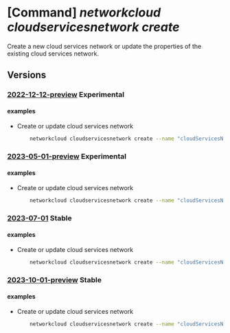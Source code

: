 # [Command] _networkcloud cloudservicesnetwork create_

Create a new cloud services network or update the properties of the existing cloud services network.

## Versions

### [2022-12-12-preview](/Resources/mgmt-plane/L3N1YnNjcmlwdGlvbnMve30vcmVzb3VyY2Vncm91cHMve30vcHJvdmlkZXJzL21pY3Jvc29mdC5uZXR3b3JrY2xvdWQvY2xvdWRzZXJ2aWNlc25ldHdvcmtzL3t9/2022-12-12-preview.xml) **Experimental**

<!-- mgmt-plane /subscriptions/{}/resourcegroups/{}/providers/microsoft.networkcloud/cloudservicesnetworks/{} 2022-12-12-preview -->

#### examples

- Create or update cloud services network
    ```bash
        networkcloud cloudservicesnetwork create --name "cloudServicesNetworkName" --extended-location name="/subscriptions/subscriptionId/resourceGroups/resourceGroupName/providers/Microsoft.ExtendedLocation/customLocations/clusterExtendedLocationName" type="CustomLocation" --location "location" --additional-egress-endpoints "[{\\"category\\":\\"azure-resource-management\\",\\"endpoints\\":[{\\"domainName\\":\\"https://storageaccountex.blob.core.windows.net\\",\\"port\\":443}]}]" --enable-default-egress-endpoints "False" --tags key1="myvalue1" key2="myvalue2" --resource-group "resourceGroupName"
    ```

### [2023-05-01-preview](/Resources/mgmt-plane/L3N1YnNjcmlwdGlvbnMve30vcmVzb3VyY2Vncm91cHMve30vcHJvdmlkZXJzL21pY3Jvc29mdC5uZXR3b3JrY2xvdWQvY2xvdWRzZXJ2aWNlc25ldHdvcmtzL3t9/2023-05-01-preview.xml) **Experimental**

<!-- mgmt-plane /subscriptions/{}/resourcegroups/{}/providers/microsoft.networkcloud/cloudservicesnetworks/{} 2023-05-01-preview -->

#### examples

- Create or update cloud services network
    ```bash
        networkcloud cloudservicesnetwork create --name "cloudServicesNetworkName" --extended-location name="/subscriptions/subscriptionId/resourceGroups/resourceGroupName/providers/Microsoft.ExtendedLocation/customLocations/clusterExtendedLocationName" type="CustomLocation" --location "location" --additional-egress-endpoints "[{category:'azure-resource-management',endpoints:[{domainName:'https://storageaccountex.blob.core.windows.net',port:443}]}]" --enable-default-egress-endpoints "False" --tags key1="myvalue1" key2="myvalue2" --resource-group "resourceGroupName"
    ```

### [2023-07-01](/Resources/mgmt-plane/L3N1YnNjcmlwdGlvbnMve30vcmVzb3VyY2Vncm91cHMve30vcHJvdmlkZXJzL21pY3Jvc29mdC5uZXR3b3JrY2xvdWQvY2xvdWRzZXJ2aWNlc25ldHdvcmtzL3t9/2023-07-01.xml) **Stable**

<!-- mgmt-plane /subscriptions/{}/resourcegroups/{}/providers/microsoft.networkcloud/cloudservicesnetworks/{} 2023-07-01 -->

#### examples

- Create or update cloud services network
    ```bash
        networkcloud cloudservicesnetwork create --name "cloudServicesNetworkName" --extended-location name="/subscriptions/subscriptionId/resourceGroups/resourceGroupName/providers/Microsoft.ExtendedLocation/customLocations/clusterExtendedLocationName" type="CustomLocation" --location "location" --additional-egress-endpoints "[{category:'azure-resource-management',endpoints:[{domainName:'https://storageaccountex.blob.core.windows.net',port:443}]}]" --enable-default-egress-endpoints "False" --tags key1="myvalue1" key2="myvalue2" --resource-group "resourceGroupName"
    ```

### [2023-10-01-preview](/Resources/mgmt-plane/L3N1YnNjcmlwdGlvbnMve30vcmVzb3VyY2Vncm91cHMve30vcHJvdmlkZXJzL21pY3Jvc29mdC5uZXR3b3JrY2xvdWQvY2xvdWRzZXJ2aWNlc25ldHdvcmtzL3t9/2023-10-01-preview.xml) **Stable**

<!-- mgmt-plane /subscriptions/{}/resourcegroups/{}/providers/microsoft.networkcloud/cloudservicesnetworks/{} 2023-10-01-preview -->

#### examples

- Create or update cloud services network
    ```bash
        networkcloud cloudservicesnetwork create --name "cloudServicesNetworkName" --extended-location name="/subscriptions/subscriptionId/resourceGroups/resourceGroupName/providers/Microsoft.ExtendedLocation/customLocations/clusterExtendedLocationName" type="CustomLocation" --location "location" --additional-egress-endpoints "[{category:'azure-resource-management',endpoints:[{domainName:'https://storageaccountex.blob.core.windows.net',port:443}]}]" --enable-default-egress-endpoints "False" --tags key1="myvalue1" key2="myvalue2" --resource-group "resourceGroupName"
    ```
